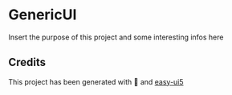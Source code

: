 # GenericUI

Insert the purpose of this project and some interesting infos here

## Credits

This project has been generated with 💙 and [easy-ui5](https://github.com/SAP)
